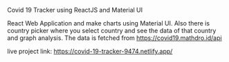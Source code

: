 Covid 19 Tracker using ReactJS and Material UI

React Web Application and make charts using Material UI.
Also there is country picker where you select country and see the data of that country and graph analysis.
The data is fetched from https://covid19.mathdro.id/api 

live project link: https://covid-19-tracker-9474.netlify.app/
